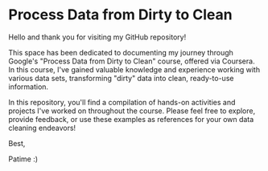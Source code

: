 # Process Data from Dirty to Clean
Hello and thank you for visiting my GitHub repository!

This space has been dedicated to documenting my journey through Google's "Process Data from Dirty to Clean" course, offered via Coursera. In this course, I've gained valuable knowledge and experience working with various data sets, transforming "dirty" data into clean, ready-to-use information.

In this repository, you'll find a compilation of hands-on activities and projects I've worked on throughout the course. Please feel free to explore, provide feedback, or use these examples as references for your own data cleaning endeavors! 

Best,

Patime :)




